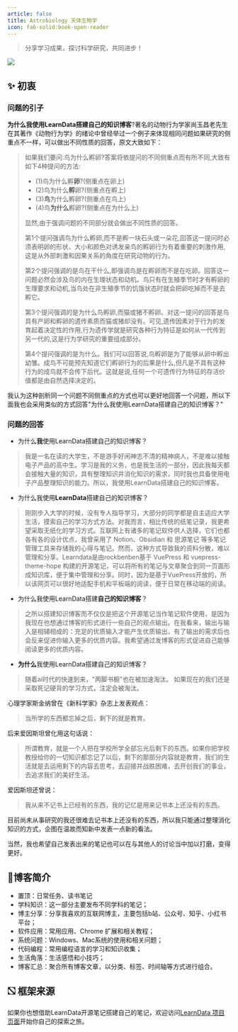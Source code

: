 ```yaml
---
article: false
title: Astrobiology 天体生物学
icon: fa6-solid:book-open-reader
---
```


> 分享学习成果，探讨科学研究，共同进步！

[![](https://img.shields.io/discord/1048780149899939881?color=%2385c8c8&label=Discord&logo=discord&style=for-the-badge)](https://discord.gg/PZTQfJ4GjX)

## ✨ 初衷
### 问题的引子
**为什么我使用LearnData搭建自己的知识博客**?著名的动物行为学家尚玉昌老先生在其著作《动物行为学》的绪论中曾经举过一个例子来体现相同问题如果研究的侧重点不一样，可以做出不同性质的回答，原文大致如下：
>如果我们要问:鸟为什么孵卵?答案将依提问的不同侧重点而有所不同,大致有如下4种提问的方法:
>
> - (1)鸟为什么孵**卵**?(侧重点在卵上)
> - (2)鸟为什么**孵**卵?(侧重点在孵上)
> - (3)**鸟**为什么孵卵?(侧重点在鸟上)
> - (4)鸟**为什么**孵卵?(侧重点在为什么上)
>
>显然,由于强调问题的不同部分就会做出不同性质的回答。
>
>第1个提问强调鸟为什么孵卵,而不是孵一块石头或一朵花,回答这一提问时必须表明卵的形状、大小和颜色对诱发亲鸟的孵卵行为有着重要的刺激作用,这是从外部刺激和因果关系的角度在研究动物的行为。
>
>第2个提问强调的是鸟在干什么,即强调鸟是在孵卵而不是在吃卵。回答这一问题必然会涉及鸟的内在生理状态和动机。鸟只有在生殖季节时才有孵卵的生理要求和动机,当鸟处在非生殖季节的饥饿状态时就会把卵吃掉而不是去孵它。
>
>第3个提问强调的是为什么鸟孵卵,而猫或猪不孵卵。对这一提问的回答是鸟具有产卵和孵卵的遗传素质而猫或猪却没有。可见,遗传因素对于行为的发育起着决定性的作用,行为遗传学就是研究各种行为特征是如何从一代传到另一代的,这是行为学研究的重要组成部分。
>
>第4个提问强调的是为什么。我们可以回答说,鸟孵卵是为了能够从卵中孵出幼雏。成鸟不可能预先知道它们孵卵行为的后果是什么,但凡是不具有这种行为的成鸟就不会传下后代。这就是说,任何一个可遗传行为特征的存活价值都是由自然选择决定的。
>
我认为这种剖析同一个问题不同侧重点的方式也可以更好地回答一个问题，所以下面我也会采用类似的方式回答"为什么我使用LearnData搭建自己的知识博客？"
### 问题的回答

- 为什么**我**使用LearnData搭建自己的知识博客？
>我是一名在读的大学生，不是游手好闲神志不清的精神病人，不是难以接触电子产品的高中生。学习是我的义务，也是我生活的一部分，因此我每天都会接触大量的知识，具有整理知识并消化知识的需求，同时我也具备使用电子产品整理知识的能力。所以，我使用LearnData搭建自己的知识博客。

- 为什么我使用**LearnData**搭建自己的知识博客？
>刚刚步入大学的时候，没有专人指导学习，大部分的同学都是自主适应大学生活，摸索自己的学习方式方法。对我而言，相比传统的纸笔记录，我更希望采取无纸化的学习方式。互联网上有诸多的笔记软件供人选择，它们也都各有各的设计优点，我曾采用了 Notion、Obsidian 和 思源笔记 等多笔记管理工具来存储我的心得与笔记。然而，这种方式导致我的资料分散，难以管理和分享。Learndata是由rockbenben基于 VuePress 和 vuepress-theme-hope 构建的开源笔记，可以将所有的笔记与文章聚合到同一页面形成知识库，便于集中管理和分享。同时，因为是基于VuePress开放的，所以该网页可以很好地适配手机和平板端的阅读，便于日常在移动端的阅读。

- 为什么我使用LearnData搭建**自己的知识博客**？
>之所以搭建知识博客而不仅仅是把这个开源笔记当作笔记软件使用，是因为我现在也想通过博客的形式进行一些自己的观点输出。在我看来，输出与输入是相辅相成的：充足的优质输入才能产生优质输出，有了输出的需求后也会反来促进你输入更多的优质内容。我希望通过发博客的形式促进自己能够阅读更多的优质内容。

- **为什么**我使用LearnData搭建自己的知识博客？
>随着ai时代的快速到来，"两脚书橱"也在被加速淘汰。
如果现在的我们还是采取死记硬背的学习方式，注定会被淘汰。
>
心理学家斯金纳曾在《新科学家》杂志上发表观点：
>当所学的东西都忘掉之后，剩下的就是教育。
>
后来爱因斯坦曾化用这句话说：
>所谓教育，就是一个人把在学校所学全部忘光后剩下的东西。如果你把学校教授给你的一切知识都忘记了以后，剩下的那部分内容就是教育，我们的生活就是去运用剩下的内容去思考，去迎接并战胜困难，去开创我们的事业，去追求我们的美好生活。
>
爱因斯坦还曾说：
>我从来不记书上已经有的东西，我的记忆是用来记书本上还没有的东西。
>
目前尚未从事研究的我还很难去记书本上还没有的东西，所以我只能通过整理消化知识的方式，企图在温故而知新中发表一点新的看法。

当然，我也希望自己发表出来的笔记也可以在与其他人的讨论当中加以打磨，变得更好。

## 📔博客简介
- 置顶：日常任务、读书笔记
- 学科知识：这一部分主要发布不同学科的笔记；
- 博主分享：分享我喜欢的互联网博主，主要包括b站、公众号、知乎、小红书平台；
- 软件应用：常用应用、Chrome 扩展和相关教程；
- 系统问题：Windows、Mac系统的使用和相关问题；
- 代码编程：常用编程语言的学习和知识收集；
- 生活角落：生活感悟和小技巧；
- 博客汇总：聚合所有博客文章，以分类、标签、时间轴等方式进行组合。

## ⛞ 框架来源
如果你也想借助LearnData开源笔记搭建自己的笔记，欢迎访问[LearnData 项目页面](https://github.com/rockbenben/LearnData)开始你自己的探索之旅。


